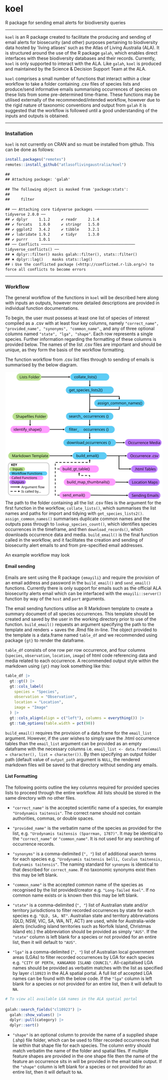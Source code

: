 # koel

R package for sending email alerts for biodiversity queries

------------------------------------------------------------------------

`koel` is an R package created to facilitate the producing and sending of email alerts for biosecurity (and other) purposes pertaining to biodiversity data hosted by 'living atlases' such as the Atlas of Living Australia (ALA). It is structured around the use of the R package `galah`, which enables direct interfaces with these biodiversity databases and their records. Currently, `koel` is only supported to interact with the ALA. Like `galah`, `koel` is produced and maintained by the Science & Decision Support Team at the ALA.

`koel` comprises a small number of functions that interact within a clear workflow to take a folder containing .csv files of species lists and produce/send informative emails summarising occurrences of species on these lists from some pre-determined time-frame. These functions may be utilised externally of the recommended/intended workflow, however due to the rigid nature of taxonomic conventions and output from `galah` it is suggested that the workflow is followed until a good understanding of the inputs and outputs is obtained.

------------------------------------------------------------------------

### Installation

`koel` is not currently on CRAN and so must be installed from github. This can be done as follows:

``` r
install.packages("remotes")
remotes::install_github("atlasoflivingaustralia/koel")
```

```         
## 
## Attaching package: 'galah'

## The following object is masked from 'package:stats':
## 
##     filter

## ── Attaching core tidyverse packages ──────────────────────── tidyverse 2.0.0 ──
## ✔ dplyr     1.1.2     ✔ readr     2.1.4
## ✔ forcats   1.0.0     ✔ stringr   1.5.0
## ✔ ggplot2   3.4.2     ✔ tibble    3.2.1
## ✔ lubridate 1.9.2     ✔ tidyr     1.3.0
## ✔ purrr     1.0.1     
## ── Conflicts ────────────────────────────────────────── tidyverse_conflicts() ──
## ✖ dplyr::filter() masks galah::filter(), stats::filter()
## ✖ dplyr::lag()    masks stats::lag()
## ℹ Use the conflicted package (<http://conflicted.r-lib.org/>) to force all conflicts to become errors
```

------------------------------------------------------------------------

### Workflow

The general workflow of the functions in `koel` will be described here along with inputs an outputs, however more detailed descriptions are provided in individual function documentations.

To begin, the user must possess at least one list of species of interest compiled as a .csv with at least four key columns, namely `"correct_name", "provided_name", "synonyms", "common_name"`., and any of three optional columns named `"state", "lga", "shape"`. Each row represents a single species. Further information regarding the formatting of these columns is provided below. The names of the list .csv files are important and should be unique, as they form the basis of the workflow formatting.

The function workflow from .csv list files through to sending of emails is summarised by the below diagram.

<img src="man/figures/koel_workflow.svg" align="left"/>

The path to the folder containing all the list .csv files is the argument for the first function in the workflow, `collate_lists()`, which summarises the list names and paths for import and tidying with `get_species_lists2()`. `assign_common_names()` summarises duplicate common names and the outputs pass through to `lookup_species_count()`, which identifies species occurrences in the timeframe, and then `download_records()`, which downloads occurrence data and media. `build_email()` is the final function called in the workflow, and it facilitates the creation and sending of biosecurity alert emails to and from pre-specified email addresses.

An example workflow may look

#### Email sending

Emails are sent using the R package `{emayili}` and require the provision of an email address and password in the `build_email()` and `send_email()` functions. Currently there is only support for emails such as the official ALA biosecurity alerts email which can be interfaced with the `emayili::server()` function by way of the `host` and `port` arguments.

The email sending functions utilise an R Markdown template to create a summary document of all species occurrences. This template should be created and saved by the user in the working directory prior to use of the function. `build_email()` requests an argument specifying the path to the template and renders + saves the .Rmd file in-line. The object provided to the template is a data.frame named `table_df` and we recommended using package `{gt}` to render the dataframe.

`table_df` consists of one row per row occurrence, and four columns (`species`, `observation`, `location`, `image`) of html code referencing data and media related to each occurrence. A recommended output style within the markdown using `{gt}` may look something like this:

``` r
table_df |>
  gt::gt() |>
  gt::cols_label(
    species = "Species",
    observation = "Observation",
    location = "Location",
    image = "Image"
  ) |>
  gt::cols_align(align = c("left"), columns = everything()) |>
  gt::tab_options(table.width = pct(90))
```

`build_email()` requires the provision of a data.frame for the `email_list` argument. However, if the user wishes to simply save the .html occurrence tables than the `email_list` argument can be provided as an empty dataframe with the necessary columns i.e. `email_list <- data.frame(email = character(), list = character())`. By then specifying an output folder path (default value of `output_path` argument is `NULL`, the rendered markdown files will be saved to that directory without sending any emails.

#### List Formatting

The following points outline the key columns required for provided species lists to proceed through the entire workflow. All lists should be stored in the same directory with no other files.

-   `"correct_name"` is the accepted scientific name of a species, for example `"Urodynamis taitensis"`. The correct name should not contain authorities, commas, or double spaces.

-   `"provided_name"` is the verbatim name of the species as provided for the list, e.g. `"Urodynamis taitensis (Sparrman, 1787)"`. It may be identical to the `"correct_name"` or `"common_name"`. It is not used for any searching of occurrence records.

-   `"synonyms"` is a comma-delimited (`", "`) list of additional search terms for each species e.g. `"Urodynamis taitensis belli, Cuculus taitensis, Eudynamis taitensis"`. The naming standard for `synonyms` is identical to that described for `correct_name`. If no taxonomic synonyms exist then this may be left blank.

-   `"common_name"` is the accepted common name of the species as recognised by the list provided/creator e.g. `"Long-Tailed Koel"`. If no common name exists or is known then this may be left blank.

-   `"state"` is a comma-delimited (`", "`) list of Australian state and/or territory jurisdictions to filter recorded occurrences by state for each species e.g. `"QLD, SA, NT"`. Australian state and territory abbreviations (QLD, NSW, VIC, SA, WA, NT, ACT) are used, while for Australia-wide alerts (including island territories such as Norfolk Island, Christmas Island etc.) the abbreviation should be provided as simply `"AUS"`. If the `"state"` column is left blank for a species or not provided for an entire list, then it will default to `"AUS"`.

-   `"lga"` is a comma-delimited (`", "`) list of Australian local government areas (LGAs) to filter recorded occurrences by LGA for each species e.g. `"CITY OF PERTH, KANGAROO ISLAND COUNCIL"`. All-capitalised LGA names should be provided as verbatim matches with the list as specified by layer `cl10923` in the ALA spatial portal. A full list of accepted LGA names can be found with the below code. If the `"lga"` column is left blank for a species or not provided for an entire list, then it will default to `NA`.

``` r
# To view all available LGA names in the ALA spatial portal

galah::search_fields("cl10923") |>
  galah::show_values() |>
  dplyr::pull(category) |>
  dplyr::sort()
```

-   `"shape"` is an optional column to provide the name of a supplied shape (.shp) file folder, which can be used to filter recorded occurrences that lie within that shape file for each species. The column entry should match verbatim the name of the folder and spatial files. If multiple feature shapes are provided in the one shape file then the name of the feature an occurrence sits in will be provided in the email table output. If the `"shape"` column is left blank for a species or not provided for an entire list, then it will default to `NA`.

